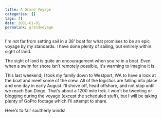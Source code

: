 ```yaml
---
title: A Grand Voyage
categories: []
tags: []
date: 2001-01-01
permalink: grandvoyage
---
```


I&#39;m not far from setting sail in a 38&#39; boat for what promises to be an epic voyage by my standards. I have done plenty of sailing, but entirely within sight of land.
<!-- xmore -->

<aside>The sight of land is quite an encouragement when you&#39;re in a boat. Even when a swim for shore isn&#39;t remotely possible, it&#39;s warming to imagine it is.</aside>

This last weekend, I took my family down to Westport, WA to have a look at the boat and meet some of the crew. All of the logistics are falling into place and one day in early August I&#39;ll shove off, head offshore, and not stop until we reach San Diego. That&#39;s about a 1200 mile trek. I won&#39;t be tweeting or blogging during the voyage (except the scheduled stuff), but I will be taking plenty of GoPro footage which I&#39;ll attempt to share.

Here&#39;s to fair southerly winds!